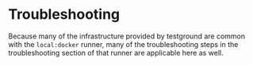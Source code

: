 # Troubleshooting

Because many of the infrastructure provided by testground are common with the `local:docker` runner, many of the troubleshooting steps in the troubleshooting section of that runner are applicable here as well. 





